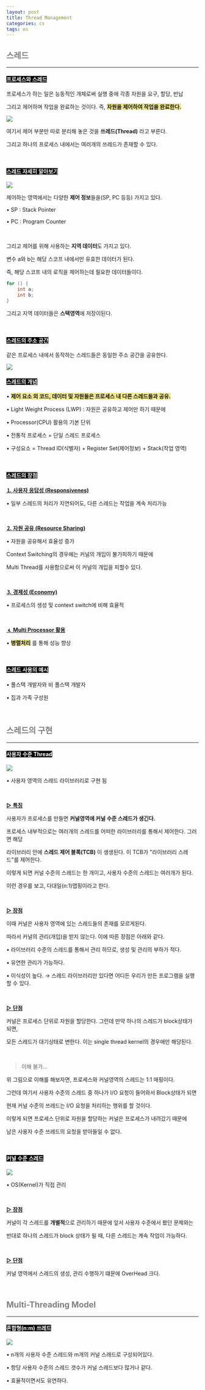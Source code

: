 ```yaml
---
layout: post
title: Thread Management
categories: cs
tags: os
---
```


## <span style="color:gray">스레드</span>

---

#### <span style="background-color:black; color:white">프로세스와 스레드</span>

프로세스가 하는 일은 능동적인 개체로써 실행 중에 각종 자원을 요구, 할당, 반납

그리고 제어하며 작업을 완료하는 것이다. 즉, **<span style="background-color:#F0E68C">자원을 제어하여 작업을 완료한다.</span>**

<img src="/assets/img/cs/os/thread/IMG_B42D271C0E90-1.jpeg">

여기서 제어 부분만 따로 분리해 놓은 것을 **쓰레드(Thread)** 라고 부른다.

그리고 하나의 프로세스 내에서는 여러개의 쓰레드가 존재할 수 있다.

<br>

#### <span style="background-color:black; color:white">스레드 자세히 알아보기</span>

<img src="/assets/img/cs/os/thread/IMG_A61BB06B5343-1.jpeg">

제어하는 영역에서는 다양한 **제어 정보**들을(SP, PC 등등) 가지고 있다.

• SP : Stack Pointer

• PC : Program Counter

<br>

그리고 제어를 위해 사용하는 **지역 데이터**도 가지고 있다.

변수 a와 b는 해당 스코프 내에서만 유효한 데이터가 된다.

즉, 해당 스코프 내의 로직을 제어하는데 필요한 데이터들이다.

```java
for () {
    int a;
    int b;
}
```
그리고 지역 데이터들은 **스택영역**에 저장이된다.

<br>

#### <span style="background-color:black; color:white">스레드의 주소 공간</span>

같은 프로세스 내에서 동작하는 스레드들은 동일한 주소 공간을 공유한다.

<img src="/assets/img/cs/os/thread/IMG_AB1128D48DDF-1.jpeg">

<br>

#### <span style="background-color:black; color:white">스레드의 개념</span>

• **<span style="background-color:#F0E68C">제어 요소 외 코드, 데이터 및 자원들은 프로세스 내 다른 스레드들과 공유.</span>**

• Light Weight Process (LWP) : 자원은 공유하고 제어만 하기 때문에

• Processor(CPU) 활용의 기본 단위

• 전통적 프로세스 = 단일 스레드 프로세스

• 구성요소 = Thread ID(식별자) + Register Set(제어정보) + Stack(작업 영역)

<br>

#### <span style="background-color:black; color:white">스레드의 장점</span>

**<u>⒈ 사용자 응답성 (Responsivenes)</u>**

• 일부 스레드의 처리가 지연되어도, 다른 스레드는 작업을 계속 처리가능

<br>

**<u>⒉ 자원 공유 (Resource Sharing)</u>**

• 자원을 공유해서 효율성 증가

Context Switching의 경우에는 커널의 개입이 불가피하기 때문에 

Multi Thread를 사용함으로써 이 커널의 개입을 피할수 있다.

<br>

**<u>⒊ 경제성 (Economy)</u>**

• 프로세스의 생성 및 context switch에 비해 효율적

<br>

**<u>⒋ Multi Processor 활용</u>**

• **<span style="background-color:#F0E68C">병렬처리</span>** 를 통해 성능 향상

<br>

#### <span style="background-color:black; color:white">스레드 사용의 예시</span>

• 풀스택 개발자와 비 풀스택 개발자

• 집과 가족 구성원

<br>


## <span style="color:gray">스레드의 구현</span>

---

#### <span style="background-color:black; color:white">사용자 수준 Thread</span>


<img src="/assets/img/cs/os/thread/사용자수준.png">

• 사용자 영역의 스레드 라이브러리로 구현 됨

<br>

**<u>▷ 특징</u>**

사용자가 프로세스를 만들면 **커널영역에 커널 수준 스레드가 생긴다.**

프로세스 내부적으로는 여러개의 스레드를 어떠한 라이브러리를  통해서 제어한다. 그러면 해당 

라이브러리 안에 **스레드 제어 블록(TCB)** 이 생생된다. 이 TCB가 "라이브러리 스레드"를 제어한다.

이렇게 되면 커널 수준의 스레드는 한 개이고, 사용자 수준의 스레드는 여러개가 된다. 

이런 경우를 보고, 다대일(n:1)맵핑이라고 한다.

<br>

**<u>▷ 장점</u>**

이때 커널은 사용자 영역에 있는 스레드들의 존재를 모르게된다. 

따라서 커널의 관리(개입)을 받지 않는다. 이에 따른 장점은 아래와 같다.

• 라이브러리 수준의 스레드를 통해서 관리 하므로,  생성 및 관리의 부하가 적다.

• 유연한 관리가 가능하다.

• 이식성이 높다. → 스레드 라이브러리만 있다면 어디든 우리가 만든 프로그램을 실행할 수 있다.

<br>

**<u>▷ 단점</u>**

커널은 프로세스 단위로 자원을 할당한다. 그런데 만약 하나의 스레드가 block상태가 되면, 

모든 스레드가  대기상태로 변한다. 이는 single thread kernel의 경우애만 해당된다.

<br>

> 이해 불가...

위 그림으로 이해를 해보자면, 프로세스와 커널영역의 스레드는 1:1 매핑이다.

그런데 여기서 사용자 수준의 스레드 중 하나가 I/O 요청이 들어와서 Block상태가 되면 

현재 커널 수준의 쓰레드는 I/O 요청을 처리하는 행위를 할 것이다.

이렇게 되면 프로세스 단위로 자원을 할당하는 커널은 프로세스가 내려갔기 때문에 

남은 사용자 수준 쓰레드의 요청을 받아들일 수 없다. 


<br>

#### <span style="background-color:black; color:white">커널 수준 스레드</span>

<img src="/assets/img/cs/os/thread/커널수준.png">

• OS(Kernel)가 직접 관리

<br>

**<u>▷ 장점</u>**

커널이 각 스레드를 **개별적**으로 관리하기 때문에 앞서 사용자 수준에서 봤던 문제와는

반대로 하나의 스레드가 block 상태가 될 때, 다른 스레드는 계속 작업이 가능하다.

<br>

**<u>▷ 단점</u>**

커널 영역에서 스레드의 생성, 관리 수행하기 떄문에 OverHead 크다.

<br>

## <span style="color:gray">Multi-Threading Model</span>

---

#### <span style="background-color:black; color:white">혼합형(n:m) 쓰레드</span>

<img src="/assets/img/cs/os/thread/혼합형.png">

• n개의 사용자 수준 스레드와 m개의 커널 스래드로 구성되어있다.

• 항당 사용자 수준의 스레드 갯수가 커널 스레드보다 많거나 같다.

• 효율적이면서도 유연하다.